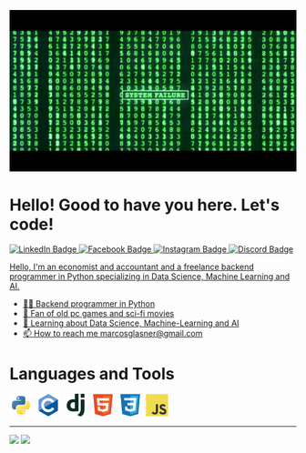 ![](matrix_system_failure.jpg)

# Hello! Good to have you here. Let's code!
<div id="badges">
  <a href = "https://www.linkedin.com/feed/?trk=onboarding-landing">
    <img src="https://img.shields.io/badge/LinkedIn-black?style=for-the-badge&logo=linkedin&logoColor=white" alt="LinkedIn Badge"/>
  </a>
  <a href = "https://www.facebook.com/marcos.glasner">
    <img src="https://img.shields.io/badge/Facebook-blue?style=for-the-badge&logo=facebook&logoColor=white" alt="Facebook Badge"/>
  <a/>
  <a href = "https://www.instagram.com/marcosglasner">
    <img src="https://img.shields.io/badge/Instagram-red?style=for-the-badge&logo=instagram&logoColor=white" alt="Instagram Badge"/>
  <a/>
  <a href = "https://discord.com/channels/@me">
    <img src="https://img.shields.io/badge/Discord-blue?style=for-the-badge&logo=discord&logoColor=white" alt="Discord Badge"/>
</div>

Hello, I'm an economist and accountant and a freelance backend programmer in Python specializing in Data Science, Machine Learning and AI.


- 👩‍💻 Backend programmer in Python
- 💙 Fan of old pc games and sci-fi movies
- 🌱 Learning about Data Science, Machine-Learning and AI
- 📫 How to reach me marcosglasner@gmail.com
  
# Languages and Tools
<div>
  <img src="https://github.com/devicons/devicon/blob/master/icons/python/python-original.svg" title="Pyhton" alt="Python" width="40" height="40"/>&nbsp;
  <img src="https://github.com/devicons/devicon/blob/master/icons/c/c-original.svg" title="C" alt="C" width="40" height="40"/>&nbsp;
  <img src="https://github.com/devicons/devicon/blob/master/icons/django/django-plain.svg" title="Django" alt="Django" width="40" height="40"/>&nbsp;
  <img src="https://github.com/devicons/devicon/blob/master/icons/html5/html5-original.svg" title="HTML5" alt="HTML5" width="40" height="40"/>&nbsp;
  <img src="https://github.com/devicons/devicon/blob/master/icons/css3/css3-original.svg" title="CSS3" alt="CSS3" width="40" height="40"/>&nbsp;
  <img src="https://github.com/devicons/devicon/blob/master/icons/javascript/javascript-original.svg" title="JavaScript" alt="JavaScript" width="40" height="40"/>&nbsp;
</div>

---


<div align = "left">
  <img height = "200em" src="https://github-readme-stats.vercel.app/api/top-langs/?username=Curio5813&show_icons=true&theme=radical&count_private=true"/>
  <img height = "200em" src="https://github-readme-stats.vercel.app/api?username=Curio5813&show_icons=true&theme=radical"/>
</div>
